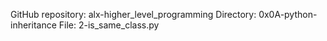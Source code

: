 GitHub repository: alx-higher_level_programming
Directory: 0x0A-python-inheritance
File: 2-is_same_class.py
